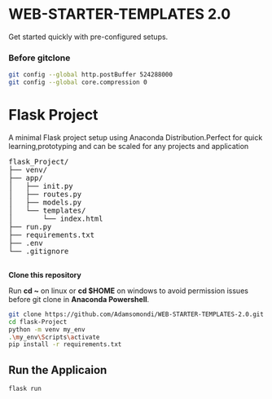 # WEB-STARTER-TEMPLATES 2.0
Get started quickly with pre-configured setups.

### Before gitclone
```sh
git config --global http.postBuffer 524288000
git config --global core.compression 0
```
# Flask Project

<p>A minimal Flask project setup using Anaconda Distribution.Perfect for quick learning,prototyping and can be scaled for any projects and application</p>
  <pre>
flask_Project/
├── venv/
├── app/
│   ├── init.py
│   ├── routes.py
│   ├── models.py
│   └── templates/
│       └── index.html
├── run.py
├── requirements.txt
├── .env
└── .gitignore
  </pre>
  
   <p><b>Clone this repository</b></p>

   Run   <b>cd ~</b> on linux or <b>cd $HOME</b>  on windows to avoid permission issues before git clone in <b>Anaconda Powershell</b>.
 ```sh
git clone https://github.com/Adamsomondi/WEB-STARTER-TEMPLATES-2.0.git
cd flask-Project
python -m venv my_env
 .\my_env\Scripts\activate
pip install -r requirements.txt
```
## Run the Applicaion
```sh
flask run
```

